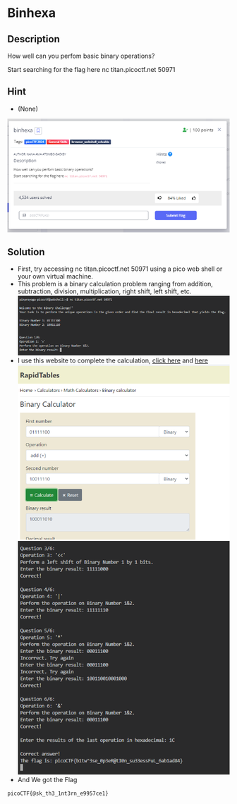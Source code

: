 # **Binhexa**
## **Description**
How well can you perfom basic binary operations?

Start searching for the flag here nc titan.picoctf.net 50971
## **Hint**
- (None)
  
![binhexa](./images/binhexa.PNG)
## **Solution**
- First, try accessing nc titan.picoctf.net 50971 using a pico web shell or your own virtual machine.
- This problem is a binary calculation problem ranging from addition, subtraction, division, multiplication, right shift, left shift, etc.
  ![binhexa](./images/binhexa1.PNG)
- I use this website to complete the calculation, [click here](https://www.rapidtables.com/calc/math/binary-calculator.html) and [here](https://chat.openai.com/)
  ![binhexa](./images/binhexa2.PNG)
  ![binhexa](./images/binhexa3.PNG)
- And We got the Flag
```
picoCTF{@sk_th3_1nt3rn_e9957ce1}
```
